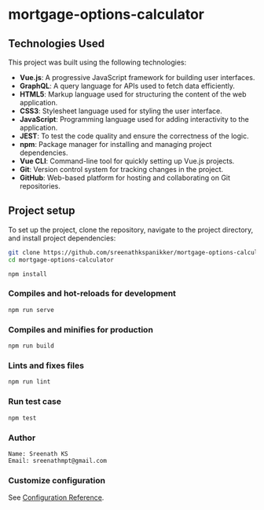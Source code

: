 # mortgage-options-calculator

## Technologies Used

This project was built using the following technologies:

- **Vue.js**: A progressive JavaScript framework for building user interfaces.
- **GraphQL**: A query language for APIs used to fetch data efficiently.
- **HTML5**: Markup language used for structuring the content of the web application.
- **CSS3**: Stylesheet language used for styling the user interface.
- **JavaScript**: Programming language used for adding interactivity to the application.
- **JEST**: To test the code quality and ensure the correctness of the logic.
- **npm**: Package manager for installing and managing project dependencies.
- **Vue CLI**: Command-line tool for quickly setting up Vue.js projects.
- **Git**: Version control system for tracking changes in the project.
- **GitHub**: Web-based platform for hosting and collaborating on Git repositories.

## Project setup

To set up the project, clone the repository, navigate to the project directory, and install project dependencies:

```bash
git clone https://github.com/sreenathkspanikker/mortgage-options-calculator.git
cd mortgage-options-calculator
```

```
npm install
```

### Compiles and hot-reloads for development
```
npm run serve
```

### Compiles and minifies for production
```
npm run build
```

### Lints and fixes files
```
npm run lint
```
### Run test case
```
npm test
```

### Author
```
Name: Sreenath KS
Email: sreenathmpt@gmail.com
```

### Customize configuration
See [Configuration Reference](https://cli.vuejs.org/config/).
